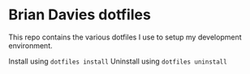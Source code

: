 # Brian Davies dotfiles 

This repo contains the various dotfiles I use to setup my development environment.

Install using ```dotfiles install```
Uninstall using ```dotfiles uninstall```
